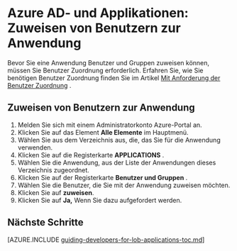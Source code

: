 <properties
    pageTitle="Azure AD- und Applikationen: Zuweisen von Benutzern zur Anwendung | Microsoft Azure"
    description="Wie Benutzer Zuordnung für Applikationen Azure implementiert wird."
    services="active-directory"
    documentationCenter=""
    authors="femila"
    manager="femila"
    editor=""/>

<tags
    ms.service="active-directory"
    ms.workload="identity"
    ms.tgt_pltfrm="na"
    ms.devlang="na"
    ms.topic="article"
    ms.date="08/15/2015"
    ms.author="inhenk"/>

# <a name="azure-ad-and-applications-assigning-users-to-an-application"></a>Azure AD- und Applikationen: Zuweisen von Benutzern zur Anwendung
Bevor Sie eine Anwendung Benutzer und Gruppen zuweisen können, müssen Sie Benutzer Zuordnung erforderlich.  Erfahren Sie, wie Sie benötigen Benutzer Zuordnung finden Sie im Artikel [Mit Anforderung der Benutzer Zuordnung](active-directory-applications-guiding-developers-requiring-user-assignment.md) .

## <a name="assigning-users-to-an-application"></a>Zuweisen von Benutzern zur Anwendung
1. Melden Sie sich mit einem Administratorkonto Azure-Portal an.
2. Klicken Sie auf das Element **Alle Elemente** im Hauptmenü.
3. Wählen Sie aus dem Verzeichnis aus, die, das Sie für die Anwendung verwenden.
4. Klicken Sie auf die Registerkarte **APPLICATIONS** .
5. Wählen Sie die Anwendung, aus der Liste der Anwendungen dieses Verzeichnis zugeordnet.
6. Klicken Sie auf der Registerkarte **Benutzer und Gruppen** .
8. Wählen Sie die Benutzer, die Sie mit der Anwendung zuweisen möchten.
9. Klicken Sie auf **zuweisen**.
10. Klicken Sie auf **Ja,** Wenn Sie dazu aufgefordert werden.

## <a name="next-steps"></a>Nächste Schritte
[AZURE.INCLUDE [guiding-developers-for-lob-applications-toc.md](../../includes/active-directory-applications-guiding-developers-for-lob-applications-toc.md)]
